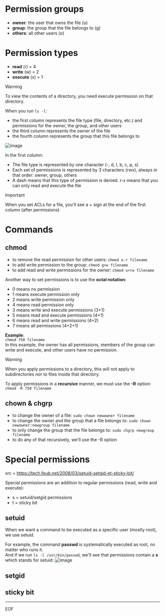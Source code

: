# Permission groups

- **owner**: the user that owns the file (u)
- **group**: the group that the file belongs to (g)
- **others**: all other users (o)

# Permission types

- **read** (r) = 4
- **write** (w) = 2
- **execute** (x) = 1

>[!warning]
>To view the contents of a directory, you need execute permission on that directory.

When you run `ls -l`: 
- the first column represents the file type (file, directory, etc.) and permissions for the owner, the group, and other users
- the third column represents the owner of the file
- the fourth column represents the group that this file belongs to

![image](https://github.com/fastoch/Linux/assets/89261095/acbbcf62-7706-4caf-bca5-831502f3892f)

In the first column:
- The file type is represented by one character (-, d, l, b, c, p, s)
- Each set of permissions is represented by 3 characters (rwx), always in that order: owner, group, others
- A dash means that this type of permission is denied. r-x means that you can only read and execute the file

>[!important]
>When you set ACLs for a file, you'll see a + sign at the end of the first column (after permissions)

# Commands

## chmod

- to remove the read permission for other users: `chmod o-r filename`
- to add write permission to the group: `chmod g+w filename`
- to add read and write permissions for the owner: `chmod u+rw filename`

Another way to set permissions is to use the **octal notation**:
- 0 means no permission
- 1 means execute permission only
- 2 means write permission only
- 4 means read permission only
- 3 means write and execute permissions (3+1)
- 5 means read and execute permissions (4+1)
- 6 means read and write permissions (4+2)
- 7 means all permissions (4+2+1)

**Example**:  
`chmod 750 filename`  
In this example, the owner has all permissions, members of the group can write and execute, and other users have no permission.  

>[!warning]
>When you apply permissions to a directory, this will not apply to subdirectories nor to files inside that directory.

To apply permissions in a **recursive** manner, we must use the **-R** option: `chmod -R 750 filename` 

## chown & chgrp

- to change the owner of a file: `sudo chown newowner filename`
- to change the owner and the group that a file belongs to: `sudo chown newowner:newgroup filename`
- to only change the group that the file belongs to: `sudo chgrp newgroup filename`
- to do any of that recursively, we'll use the -R option

# Special permissions

src = https://tech.feub.net/2008/03/setuid-setgid-et-sticky-bit/  

Special permissions are an addition to regular permissions (read, write and execute): 
- s = setuid/setgid permissions
- t = sticky bit

## setuid

When we want a command to be executed as a specific user (mostly root), we use setuid.  

For example, the command **passwd** is systematically executed as root, no matter who runs it.  
And if we run `ls -l /usr/bin/passwd`, we'll see that permissions contain a **s** which stands for setuid:
![image](https://github.com/fastoch/Linux/assets/89261095/c0c8f825-779d-4399-b5fd-57272c10d071)  



## setgid



## sticky bit

---
EOF
